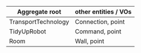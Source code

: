 |Aggregate root | other entities / VOs |
|---|---|
| TransportTechnology | Connection, point |
| TidyUpRobot | Command, point |
| Room | Wall, point |